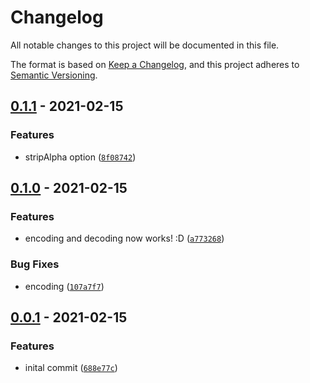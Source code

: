 # Changelog

All notable changes to this project will be documented in this file.

The format is based on [Keep a Changelog],
and this project adheres to [Semantic Versioning].

## [0.1.1] - 2021-02-15

### Features

- stripAlpha option ([`8f08742`])

## [0.1.0] - 2021-02-15

### Features

- encoding and decoding now works! :D ([`a773268`])

### Bug Fixes

- encoding ([`107a7f7`])

## [0.0.1] - 2021-02-15

### Features

- inital commit ([`688e77c`])

[keep a changelog]: https://keepachangelog.com/en/1.0.0/
[semantic versioning]: https://semver.org/spec/v2.0.0.html
[0.1.1]: https://github.com/denosaurs/pngs/compare/0.1.0...0.1.1
[`8f08742`]: https://github.com/denosaurs/pngs/commit/8f087428d3371526a71bff29a55dfe99f1929ea7
[0.1.0]: https://github.com/denosaurs/pngs/compare/0.0.1...0.1.0
[`a773268`]: https://github.com/denosaurs/pngs/commit/a773268b42dea41ddad6faed0419cfeb66b12267
[`107a7f7`]: https://github.com/denosaurs/pngs/commit/107a7f7a2429657ebbc69dc45898eb33627f3cd5
[0.0.1]: https://github.com/denosaurs/pngs/compare/0.0.1
[`688e77c`]: https://github.com/denosaurs/pngs/commit/688e77c7163f2f4b3807fb9ff7c74b0be9af431c
